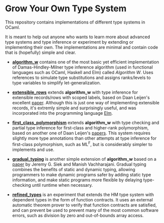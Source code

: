 Grow Your Own Type System
=========================


This repository contains implementations of different type systems in OCaml.

It is meant to help out anyone who wants to learn more about advanced type systems and
type inference or experiment by extending or implementing their own. The implementations
are minimal and contain code that is (hopefully) simple and clear.

-   [**algorithm_w**](https://github.com/tomprimozic/type-systems/tree/master/algorithm_w)
    contains one of the most basic yet efficient implementation of Damas-Hindley-Milner
    type inference algorithm (used in functional languages such as OCaml, Haskell and Elm)
    called *Algorithm W*. Uses references to simulate type substitutions and assigns
    ranks/levels to type variables to simplify let-generalization.

-   [**extensible_rows**](https://github.com/tomprimozic/type-systems/tree/master/extensible_rows)
    extends **algorithm_w** with type inference for extensible records/rows
    with scoped labels, based on Daan Leijen's excellent [paper][extensible_rows]. Although
    this is just one way of implementing extensible records, it's extremly simple and
    surprisingly useful, and was incorporated into the programming language
    [Elm](http://elm-lang.org/learn/Records.elm).

-   [**first_class_polymorphism**](https://github.com/tomprimozic/type-systems/tree/master/first_class_polymorphism)
    extends **algorithm_w** with type checking and partial type inference for first-class
    and higher-rank polymorphism, based on another one of Daan Leijen's [papers][hmf].
    This system requires slightly more type annotations than other attempts at type inference for
    first-class polymorphism, such as ML<sup>F</sup>, but is considerably simpler to implements
    and use.

-   [**gradual_typing**](https://github.com/tomprimozic/type-systems/tree/master/gradual_typing)
    is another simple extension of **algorithm_w** based on a [paper][gradual] by Jeremy G. Siek
    and Manish Vachharajani. Gradual typing combines the benefits of static and dynamic typing,
    allowing programmers to make dynamic programs safer by adding static type information, and
    make static programs more flexible by delaying type-checking until runtime when necessary.

-   [**refined_types**](https://github.com/tomprimozic/type-systems/tree/master/refined_types)
    is an experiment that extends the HM type system with dependent types in the form of function
    contracts. It uses an external automatic theorem prover to verify that function contracts are
    satisfied, and can prevent be used to prevent many of the most common software errors, such
    as division by zero and out-of-bounds array access.



[extensible_rows]: http://research.microsoft.com/apps/pubs/default.aspx?id=65409
[hmf]: http://research.microsoft.com/apps/pubs/default.aspx?id=132621
[gradual]: http://citeseerx.ist.psu.edu/viewdoc/download?doi=10.1.1.84.8219&rep=rep1&type=pdf
